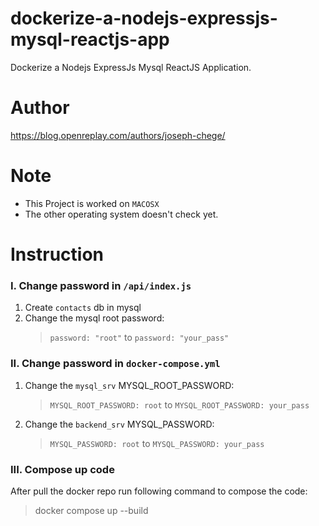 # dockerize-a-nodejs-expressjs-mysql-reactjs-app
Dockerize a Nodejs ExpressJs Mysql ReactJS Application.


# Author
https://blog.openreplay.com/authors/joseph-chege/


# Note
- This Project is worked on `MACOSX`
- The other operating system doesn't check yet.


# Instruction
### I. Change password in `/api/index.js`
1. Create `contacts` db in mysql
2. Change the mysql root password:
    > `password: "root"` to `password: "your_pass"`

### II. Change password in `docker-compose.yml`
1. Change the `mysql_srv` MYSQL_ROOT_PASSWORD:
    > `MYSQL_ROOT_PASSWORD: root` to `MYSQL_ROOT_PASSWORD: your_pass`
2. Change the `backend_srv` MYSQL_PASSWORD:
    > `MYSQL_PASSWORD: root` to `MYSQL_PASSWORD: your_pass`

### III. Compose up code
After pull the docker repo run following command to compose the code:
> docker compose up --build
